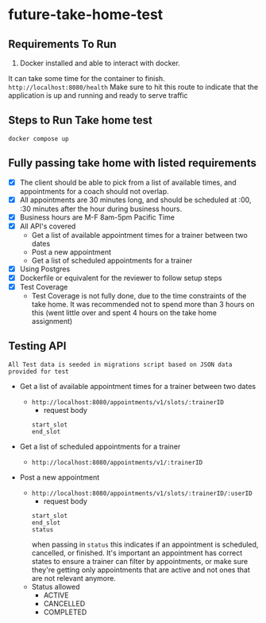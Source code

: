 # future-take-home-test

## Requirements To Run
1. Docker installed and able to interact with docker.

It can take some time for the container to finish. 
`http://localhost:8080/health`
Make sure to hit this route to indicate that the application is up and running and ready to serve traffic

## Steps to Run Take home test

```cgo
docker compose up
```
## Fully passing take home with listed requirements

- [x] The client should be able to pick from a list of available times, and appointments
  for a coach should not overlap.
- [x] All appointments are 30 minutes long, and should be scheduled at :00, :30
  minutes after the hour during business hours. 
- [x] Business hours are M-F 8am-5pm Pacific Time
- [x] All API's covered
  - Get a list of available appointment times for a trainer between two dates
  - Post a new appointment
  - Get a list of scheduled appointments for a trainer
- [x] Using Postgres
- [x] Dockerfile or equivalent for the reviewer to follow setup steps
- [x] Test Coverage
  - Test Coverage is not fully done, due to the time constraints of the take home. It was recommended not to spend more than 3 hours on this (went little over and spent 4 hours on the take home assignment)

## Testing API
`All Test data is seeded in migrations script based on JSON data provided for test`

- Get a list of available appointment times for a trainer between two dates
  - ``http://localhost:8080/appointments/v1/slots/:trainerID``
    - request body 
    ```
    start_slot
    end_slot
    ```

- Get a list of scheduled appointments for a trainer
  - ``http://localhost:8080/appointments/v1/:trainerID``

- Post a new appointment
  - ``http://localhost:8080/appointments/v1/slots/:trainerID/:userID``
    - request body
    ```
    start_slot
    end_slot
    status
    ```
    when passing in `status` this indicates if an appointment is scheduled, cancelled, or finished. It's important an appointment has correct states to ensure a trainer can filter by appointments, or make sure they're getting only appointments that are active and not ones that are not relevant anymore.
  - Status allowed
    - ACTIVE
    - CANCELLED
    - COMPLETED